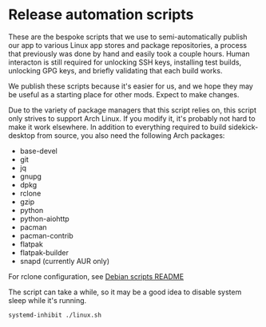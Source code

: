 # Release automation scripts

These are the bespoke scripts that we use to semi-automatically publish our app to various Linux app stores and package repositories, a process that previously was done by hand and easily took a couple hours. Human interacton is still required for unlocking SSH keys, installing test builds, unlocking GPG keys, and briefly validating that each build works.

We publish these scripts because it's easier for us, and we hope they may be useful as a starting place for other mods. Expect to make changes.

Due to the variety of package managers that this script relies on, this script only strives to support Arch Linux. If you modify it, it's probably not hard to make it work elsewhere. In addition to everything required to build sidekick-desktop from source, you also need the following Arch packages:

- base-devel
- git
- jq
- gnupg
- dpkg
- rclone
- gzip
- python
- python-aiohttp
- pacman
- pacman-contrib
- flatpak
- flatpak-builder
- snapd (currently AUR only)

For rclone configuration, see [Debian scripts README](../debian/README.md)

The script can take a while, so it may be a good idea to disable system sleep while it's running.

``` console
systemd-inhibit ./linux.sh
```
